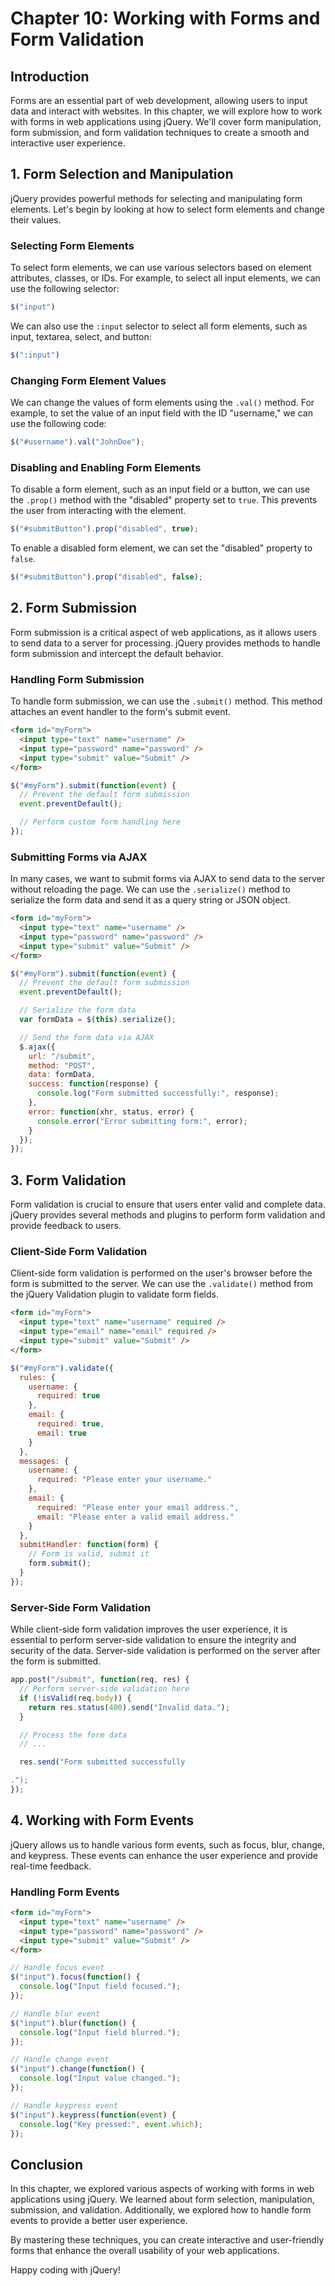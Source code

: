 # Chapter 10: Working with Forms and Form Validation

## Introduction

Forms are an essential part of web development, allowing users to input data and interact with websites. In this chapter, we will explore how to work with forms in web applications using jQuery. We'll cover form manipulation, form submission, and form validation techniques to create a smooth and interactive user experience.

## 1. Form Selection and Manipulation

jQuery provides powerful methods for selecting and manipulating form elements. Let's begin by looking at how to select form elements and change their values.

### Selecting Form Elements

To select form elements, we can use various selectors based on element attributes, classes, or IDs. For example, to select all input elements, we can use the following selector:

```javascript
$("input")
```

We can also use the `:input` selector to select all form elements, such as input, textarea, select, and button:

```javascript
$(":input")
```

### Changing Form Element Values

We can change the values of form elements using the `.val()` method. For example, to set the value of an input field with the ID "username," we can use the following code:

```javascript
$("#username").val("JohnDoe");
```

### Disabling and Enabling Form Elements

To disable a form element, such as an input field or a button, we can use the `.prop()` method with the "disabled" property set to `true`. This prevents the user from interacting with the element.

```javascript
$("#submitButton").prop("disabled", true);
```

To enable a disabled form element, we can set the "disabled" property to `false`.

```javascript
$("#submitButton").prop("disabled", false);
```

## 2. Form Submission

Form submission is a critical aspect of web applications, as it allows users to send data to a server for processing. jQuery provides methods to handle form submission and intercept the default behavior.

### Handling Form Submission

To handle form submission, we can use the `.submit()` method. This method attaches an event handler to the form's submit event.

```html
<form id="myForm">
  <input type="text" name="username" />
  <input type="password" name="password" />
  <input type="submit" value="Submit" />
</form>
```

```javascript
$("#myForm").submit(function(event) {
  // Prevent the default form submission
  event.preventDefault();

  // Perform custom form handling here
});
```

### Submitting Forms via AJAX

In many cases, we want to submit forms via AJAX to send data to the server without reloading the page. We can use the `.serialize()` method to serialize the form data and send it as a query string or JSON object.

```html
<form id="myForm">
  <input type="text" name="username" />
  <input type="password" name="password" />
  <input type="submit" value="Submit" />
</form>
```

```javascript
$("#myForm").submit(function(event) {
  // Prevent the default form submission
  event.preventDefault();

  // Serialize the form data
  var formData = $(this).serialize();

  // Send the form data via AJAX
  $.ajax({
    url: "/submit",
    method: "POST",
    data: formData,
    success: function(response) {
      console.log("Form submitted successfully:", response);
    },
    error: function(xhr, status, error) {
      console.error("Error submitting form:", error);
    }
  });
});
```

## 3. Form Validation

Form validation is crucial to ensure that users enter valid and complete data. jQuery provides several methods and plugins to perform form validation and provide feedback to users.

### Client-Side Form Validation

Client-side form validation is performed on the user's browser before the form is submitted to the server. We can use the `.validate()` method from the jQuery Validation plugin to validate form fields.

```html
<form id="myForm">
  <input type="text" name="username" required />
  <input type="email" name="email" required />
  <input type="submit" value="Submit" />
</form>
```

```javascript
$("#myForm").validate({
  rules: {
    username: {
      required: true
    },
    email: {
      required: true,
      email: true
    }
  },
  messages: {
    username: {
      required: "Please enter your username."
    },
    email: {
      required: "Please enter your email address.",
      email: "Please enter a valid email address."
    }
  },
  submitHandler: function(form) {
    // Form is valid, submit it
    form.submit();
  }
});
```

### Server-Side Form Validation

While client-side form validation improves the user experience, it is essential to perform server-side validation to ensure the integrity and security of the data. Server-side validation is performed on the server after the form is submitted.

```javascript
app.post("/submit", function(req, res) {
  // Perform server-side validation here
  if (!isValid(req.body)) {
    return res.status(400).send("Invalid data.");
  }

  // Process the form data
  // ...

  res.send("Form submitted successfully

.");
});
```

## 4. Working with Form Events

jQuery allows us to handle various form events, such as focus, blur, change, and keypress. These events can enhance the user experience and provide real-time feedback.

### Handling Form Events

```html
<form id="myForm">
  <input type="text" name="username" />
  <input type="password" name="password" />
  <input type="submit" value="Submit" />
</form>
```

```javascript
// Handle focus event
$("input").focus(function() {
  console.log("Input field focused.");
});

// Handle blur event
$("input").blur(function() {
  console.log("Input field blurred.");
});

// Handle change event
$("input").change(function() {
  console.log("Input value changed.");
});

// Handle keypress event
$("input").keypress(function(event) {
  console.log("Key pressed:", event.which);
});
```

## Conclusion

In this chapter, we explored various aspects of working with forms in web applications using jQuery. We learned about form selection, manipulation, submission, and validation. Additionally, we explored how to handle form events to provide a better user experience.

By mastering these techniques, you can create interactive and user-friendly forms that enhance the overall usability of your web applications.

Happy coding with jQuery!